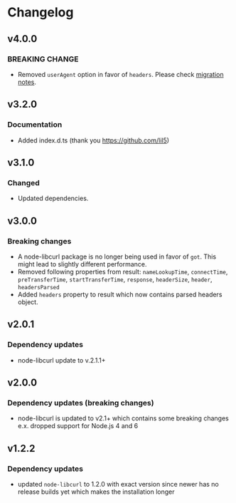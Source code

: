 # Changelog

## v4.0.0
### BREAKING CHANGE
- Removed `userAgent` option in favor of `headers`. Please check [migration notes](./README.md#v4-migration).

## v3.2.0
### Documentation
- Added index.d.ts (thank you https://github.com/lil5)

## v3.1.0
### Changed
- Updated dependencies.

## v3.0.0
### Breaking changes
- A node-libcurl package is no longer being used in favor of `got`. This might lead to slightly different performance.
- Removed following properties from result: `nameLookupTime`, `connectTime`, `preTransferTime`, `startTransferTime`, `response`, `headerSize`, `header`, `headersParsed`
- Added `headers` property to result which now contains parsed headers object.

## v2.0.1
### Dependency updates
- node-libcurl update to v.2.1.1+

## v2.0.0
### Dependency updates (breaking changes)
- node-libcurl is updated to v2.1+ which contains some breaking changes e.x. dropped support for Node.js 4 and 6

## v1.2.2
### Dependency updates
- updated `node-libcurl` to 1.2.0 with exact version since newer has no release builds yet which makes the installation longer
